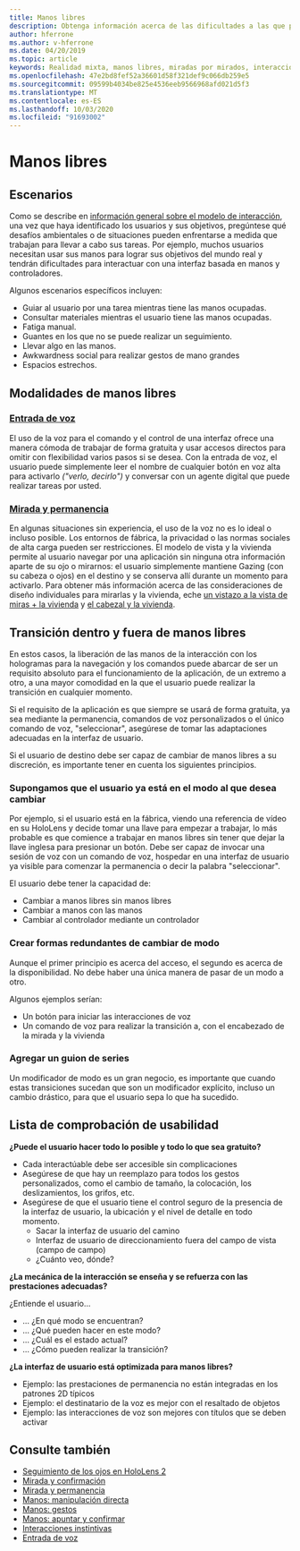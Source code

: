 ```yaml
---
title: Manos libres
description: Obtenga información acerca de las dificultades a las que pueden encontrarse los usuarios con una interfaz de manos y controladores y sobre diversas alternativas gratuitas.
author: hferrone
ms.author: v-hferrone
ms.date: 04/20/2019
ms.topic: article
keywords: Realidad mixta, manos libres, miradas por mirados, interacción, diseño
ms.openlocfilehash: 47e2bd8fef52a36601d58f321def9c066db259e5
ms.sourcegitcommit: 09599b4034be825e4536eeb9566968afd021d5f3
ms.translationtype: MT
ms.contentlocale: es-ES
ms.lasthandoff: 10/03/2020
ms.locfileid: "91693002"
---
```

# <a name="hands-free"></a>Manos libres

## <a name="scenarios"></a>Escenarios

Como se describe en [información general sobre el modelo de interacción](interaction-fundamentals.md), una vez que haya identificado los usuarios y sus objetivos, pregúntese qué desafíos ambientales o de situaciones pueden enfrentarse a medida que trabajan para llevar a cabo sus tareas. Por ejemplo, muchos usuarios necesitan usar sus manos para lograr sus objetivos del mundo real y tendrán dificultades para interactuar con una interfaz basada en manos y controladores. 

Algunos escenarios específicos incluyen: 
* Guiar al usuario por una tarea mientras tiene las manos ocupadas.
* Consultar materiales mientras el usuario tiene las manos ocupadas.
* Fatiga manual.
* Guantes en los que no se puede realizar un seguimiento.
* Llevar algo en las manos.
* Awkwardness social para realizar gestos de mano grandes
* Espacios estrechos.


## <a name="hands-free-modalities"></a>Modalidades de manos libres

### <a name="voice-input"></a>[Entrada de voz](voice-input.md)

El uso de la voz para el comando y el control de una interfaz ofrece una manera cómoda de trabajar de forma gratuita y usar accesos directos para omitir con flexibilidad varios pasos si se desea. Con la entrada de voz, el usuario puede simplemente leer el nombre de cualquier botón en voz alta para activarlo _("verlo, decirlo")_ y conversar con un agente digital que puede realizar tareas por usted.


### <a name="gaze-and-dwell"></a>[Mirada y permanencia](gaze-and-dwell.md)

En algunas situaciones sin experiencia, el uso de la voz no es lo ideal o incluso posible. Los entornos de fábrica, la privacidad o las normas sociales de alta carga pueden ser restricciones. El modelo de vista y la vivienda permite al usuario navegar por una aplicación sin ninguna otra información aparte de su ojo o mirarnos: el usuario simplemente mantiene Gazing (con su cabeza o ojos) en el destino y se conserva allí durante un momento para activarlo. Para obtener más información acerca de las consideraciones de diseño individuales para mirarlas y la vivienda, eche [un vistazo a la vista de miras + la vivienda](gaze-and-dwell-eyes.md) y [el cabezal y la vivienda](gaze-and-dwell-head.md).


## <a name="transitioning-in-and-out-of-hands-free"></a>Transición dentro y fuera de manos libres

En estos casos, la liberación de las manos de la interacción con los hologramas para la navegación y los comandos puede abarcar de ser un requisito absoluto para el funcionamiento de la aplicación, de un extremo a otro, a una mayor comodidad en la que el usuario puede realizar la transición en cualquier momento. 

Si el requisito de la aplicación es que siempre se usará de forma gratuita, ya sea mediante la permanencia, comandos de voz personalizados o el único comando de voz, "seleccionar", asegúrese de tomar las adaptaciones adecuadas en la interfaz de usuario. 

Si el usuario de destino debe ser capaz de cambiar de manos libres a su discreción, es importante tener en cuenta los siguientes principios.

### <a name="assume-the-user-is-already-in-the-mode-that-they-want-to-switch-to"></a>Supongamos que el usuario ya está en el modo al que desea cambiar
Por ejemplo, si el usuario está en la fábrica, viendo una referencia de vídeo en su HoloLens y decide tomar una llave para empezar a trabajar, lo más probable es que comience a trabajar en manos libres sin tener que dejar la llave inglesa para presionar un botón. Debe ser capaz de invocar una sesión de voz con un comando de voz, hospedar en una interfaz de usuario ya visible para comenzar la permanencia o decir la palabra "seleccionar".

El usuario debe tener la capacidad de: 
* Cambiar a manos libres sin manos libres
* Cambiar a manos con las manos
* Cambiar al controlador mediante un controlador 

### <a name="create-redundant-ways-to-switch-modes"></a>Crear formas redundantes de cambiar de modo
Aunque el primer principio es acerca del acceso, el segundo es acerca de la disponibilidad. No debe haber una única manera de pasar de un modo a otro. 

Algunos ejemplos serían: 
* Un botón para iniciar las interacciones de voz
* Un comando de voz para realizar la transición a, con el encabezado de la mirada y la vivienda

### <a name="add-a-dash-of-drama"></a>Agregar un guion de series
Un modificador de modo es un gran negocio, es importante que cuando estas transiciones sucedan que son un modificador explícito, incluso un cambio drástico, para que el usuario sepa lo que ha sucedido. 


## <a name="usability-checklist"></a>Lista de comprobación de usabilidad

**¿Puede el usuario hacer todo lo posible y todo lo que sea gratuito?**
* Cada interactúable debe ser accesible sin complicaciones
* Asegúrese de que hay un reemplazo para todos los gestos personalizados, como el cambio de tamaño, la colocación, los deslizamientos, los grifos, etc.
* Asegúrese de que el usuario tiene el control seguro de la presencia de la interfaz de usuario, la ubicación y el nivel de detalle en todo momento.
    * Sacar la interfaz de usuario del camino
    * Interfaz de usuario de direccionamiento fuera del campo de vista (campo de campo)
    * ¿Cuánto veo, dónde?

**¿La mecánica de la interacción se enseña y se refuerza con las prestaciones adecuadas?**

¿Entiende el usuario...
* ... ¿En qué modo se encuentran?
* ... ¿Qué pueden hacer en este modo?
* ... ¿Cuál es el estado actual?
* ... ¿Cómo pueden realizar la transición?
    
**¿La interfaz de usuario está optimizada para manos libres?**   

* Ejemplo: las prestaciones de permanencia no están integradas en los patrones 2D típicos
* Ejemplo: el destinatario de la voz es mejor con el resaltado de objetos
* Ejemplo: las interacciones de voz son mejores con títulos que se deben activar


## <a name="see-also"></a>Consulte también
* [Seguimiento de los ojos en HoloLens 2](eye-tracking.md)
* [Mirada y confirmación](gaze-and-commit.md)
* [Mirada y permanencia](gaze-and-dwell.md)
* [Manos: manipulación directa](direct-manipulation.md)
* [Manos: gestos](gaze-and-commit.md#composite-gestures)
* [Manos: apuntar y confirmar](point-and-commit.md)
* [Interacciones instintivas](interaction-fundamentals.md)
* [Entrada de voz](voice-input.md)
